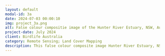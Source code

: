 ```yaml
---
layout: default
modal-id: 3a
date: 2024-07-03 00:00:10
img: project_3a.png
alt: False colour compositie image of the Hunter River Estuary, NSW, Australia, September 2003
project-date: July 2024
client: Birdlife Australia
category: Remote Sensing; Land Cover Mapping
description: This false colour composite image Hunter River Estuary, NSW, Australia was produced using the Near Infrared, Shortwave Infrared and Red bands from Landsat 5, September 2003. Darker shades of orange, red, and brown indicate woody vegetation; lighter shades indicate pasture and green grassy vegetation. Shades of green indicate senescent vegetation. Purples, pinks and light blues indicate buildings and developed areas. Dark blues and black indicate deep water. The long black rectangles in the south-east of the image are coal stockpiles. The Hunter Estuary was investigated on behalf of Birdlife Australia due to the area's significance as a wetland and shore bird species habitat. 
---
```

